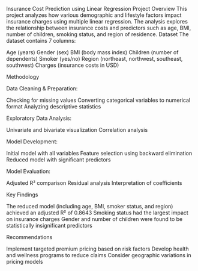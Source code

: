 Insurance Cost Prediction using Linear Regression
Project Overview
This project analyzes how various demographic and lifestyle factors impact insurance charges using multiple linear regression. The analysis explores the relationship between insurance costs and predictors such as age, BMI, number of children, smoking status, and region of residence.
Dataset
The dataset contains 7 columns:

Age (years)
Gender (sex)
BMI (body mass index)
Children (number of dependents)
Smoker (yes/no)
Region (northeast, northwest, southeast, southwest)
Charges (insurance costs in USD)

Methodology

Data Cleaning & Preparation:

Checking for missing values
Converting categorical variables to numerical format
Analyzing descriptive statistics


Exploratory Data Analysis:

Univariate and bivariate visualization
Correlation analysis


Model Development:

Initial model with all variables
Feature selection using backward elimination
Reduced model with significant predictors


Model Evaluation:

Adjusted R² comparison
Residual analysis
Interpretation of coefficients



Key Findings

The reduced model (including age, BMI, smoker status, and region) achieved an adjusted R² of 0.8643
Smoking status had the largest impact on insurance charges
Gender and number of children were found to be statistically insignificant predictors

Recommendations

Implement targeted premium pricing based on risk factors
Develop health and wellness programs to reduce claims
Consider geographic variations in pricing models
